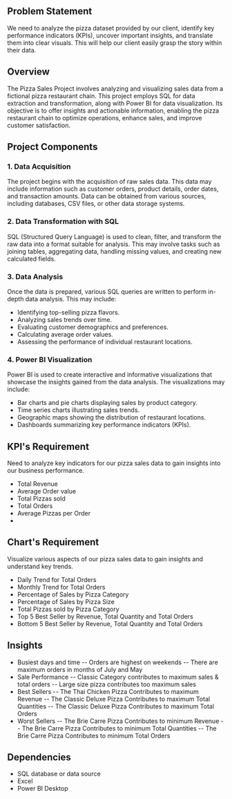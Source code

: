 ## Problem Statement

We need to analyze the pizza dataset provided by our client, identify key performance indicators (KPIs), uncover important insights, and translate them into clear visuals. This will help our client easily grasp the story within their data.

## Overview

The Pizza Sales Project involves analyzing and visualizing sales data from a fictional pizza restaurant chain. This project employs SQL for data extraction and transformation, along with Power BI for data visualization. Its objective is to offer insights and actionable information, enabling the pizza restaurant chain to optimize operations, enhance sales, and improve customer satisfaction.

## Project Components

### 1. Data Acquisition
The project begins with the acquisition of raw sales data. This data may include information such as customer orders, product details, order dates, and transaction amounts. Data can be obtained from various sources, including databases, CSV files, or other data storage systems.

### 2. Data Transformation with SQL
SQL (Structured Query Language) is used to clean, filter, and transform the raw data into a format suitable for analysis. This may involve tasks such as joining tables, aggregating data, handling missing values, and creating new calculated fields.

### 3. Data Analysis
Once the data is prepared, various SQL queries are written to perform in-depth data analysis. This may include:

- Identifying top-selling pizza flavors.
- Analyzing sales trends over time.
- Evaluating customer demographics and preferences.
- Calculating average order values.
- Assessing the performance of individual restaurant locations.

### 4. Power BI Visualization
Power BI is used to create interactive and informative visualizations that showcase the insights gained from the data analysis. The visualizations may include:

- Bar charts and pie charts displaying sales by product category.
- Time series charts illustrating sales trends.
- Geographic maps showing the distribution of restaurant locations.
- Dashboards summarizing key performance indicators (KPIs).

## KPI's Requirement
Need to analyze key indicators for our pizza sales data to gain insights into our business performance.

- Total Revenue
- Average Order value
- Total Pizzas sold
- Total Orders
- Average Pizzas per Order
- 
## Chart's Requirement
Visualize various aspects of our pizza sales data to gain insights and understand key trends.

- Daily Trend for Total Orders
- Monthly Trend for Total Orders
- Percentage of Sales by Pizza Category
- Percentage of Sales by Pizza Size
- Total Pizzas sold by Pizza Category
- Top 5 Best Seller by Revenue, Total Quantity and Total Orders
- Bottom 5 Best Seller by Revenue, Total Quantity and Total Orders

## Insights
- Busiest days and time
-- Orders are highest on weekends
-- There are maximum orders in months of July and May
- Sale Performance
-- Classic Category contributes to maximum sales & total orders
-- Large size pizza contributes too maximum sales
- Best Sellers
-- The Thai Chicken Pizza Contributes to maximum Revenue
-- The Classic Deluxe Pizza Contributes to maximum Total Quantities
-- The Classic Deluxe Pizza Contributes to maximum Total Orders
- Worst Sellers
-- The Brie Carre Pizza Contributes to minimum Revenue
-- The Brie Carre Pizza Contributes to minimum Total Quantities
-- The Brie Carre Pizza Contributes to minimum Total Orders

## Dependencies
- SQL database or data source
- Excel
- Power BI Desktop
